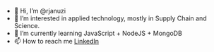 - 👋 Hi, I’m @rjanuzi
- 👀 I’m interested in applied technology, mostly in Supply Chain and Science.
- 🌱 I’m currently learning JavaScript + NodeJS + MongoDB
- 📫 How to reach me [LinkedIn](https://www.linkedin.com/in/rafael-januzi-4b208118a/)

<!---
rjanuzi/rjanuzi is a ✨ special ✨ repository because its `README.md` (this file) appears on your GitHub profile.
You can click the Preview link to take a look at your changes.
--->
